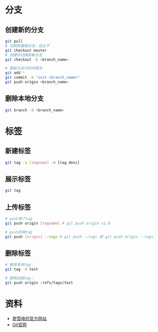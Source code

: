 # 分支

## 创建新的分支

```sh
git pull
# 切换到基础分支，如主干
git checkout master
# 创建并切换到新分支
git checkout -b <branch_name>

# 更新分支代码并提交
git add *
git commit -m "init <branch_name>"
git push origin <branch_name>
```

## 删除本地分支

```sh
git branch -d <branch_name>
```

# 标签

## 新建标签

```sh
git tag -a [tagname] -m [tag desc]
```

## 展示标签

```sh
git tag
```

## 上传标签

```sh
# push单个tag
git push origin [tagname] # git push origin v1.0

# push所有tag
git push [origin] --tags # git push --tags 或 git push origin --tags
```

## 删除标签

```sh
# 删除本地tag：
git tag -d test

# 删除远程tag：
git push origin :refs/tags/test
```

# 资料

* [廖雪峰的官方网站](https://www.liaoxuefeng.com/wiki/896043488029600)
* [Git官网](https://git-scm.com/)